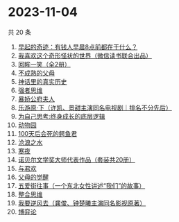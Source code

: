 # 2023-11-04

共 20 条

<!-- BEGIN WEREAD -->
<!-- 最后更新时间 2023-11-04 00:07:36 +0800 -->
1. [早起的奇迹：有钱人早晨8点前都在干什么？](https://weread.qq.com/web/bookDetail/0bb32090813ab7e9eg011a71)
1. [我喜欢这个奇形怪状的世界（微信读书联合出品）](https://weread.qq.com/web/bookDetail/17532b00813ab8416g014dc0)
1. [回眸一笑（全2册）](https://weread.qq.com/web/bookDetail/18032310813ab8415g019b91)
1. [不成熟的父母](https://weread.qq.com/web/bookDetail/1f032c405ddb491f0218554)
1. [神话里的真实历史](https://weread.qq.com/web/bookDetail/fd432140813ab82cdg0143f2)
1. [强者思维](https://weread.qq.com/web/bookDetail/6fc32eb0813ab8305g011b01)
1. [暴娇公府夫人](https://weread.qq.com/web/bookDetail/25532c80813ab7d71g015c2c)
1. [乐游原·下（许凯、景甜主演同名电视剧｜排名不分先后）](https://weread.qq.com/web/bookDetail/cc4328b0813ab840eg019bc6)
1. [为自己思考:终身成长的底层逻辑](https://weread.qq.com/web/bookDetail/dc1326c0813ab8376g017276)
1. [动物园](https://weread.qq.com/web/bookDetail/fd632d3071e3ac09fd6cd6d)
1. [100天后会死的鳄鱼君](https://weread.qq.com/web/bookDetail/46832af0813ab6e18g011743)
1. [沧浪之水](https://weread.qq.com/web/bookDetail/7c632ef05a49197c62b53f0)
1. [寒夜](https://weread.qq.com/web/bookDetail/c2732eb0813ab83d6g016e2d)
1. [诺贝尔文学奖大师代表作品（套装共20册）](https://weread.qq.com/web/bookDetail/73b32570716b19c173b173b)
1. [与君欢](https://weread.qq.com/web/bookDetail/18c32a40813ab83dag018fcb)
1. [父母的觉醒](https://weread.qq.com/web/bookDetail/84132250538783841807d5c)
1. [五爱街往事（一个东北女性讲述“我们”的故事）](https://weread.qq.com/web/bookDetail/12532c60813ab83e4g012564)
1. [整合思维](https://weread.qq.com/web/bookDetail/81b325f0813ab83a9g012ed3)
1. [我要逆风去（龚俊、钟楚曦主演同名影视原著）](https://weread.qq.com/web/bookDetail/79d32340813ab83b2g0125c0)
1. [博弈论](https://weread.qq.com/web/bookDetail/86a32490718ea51d86a0045)
<!-- END WEREAD -->
